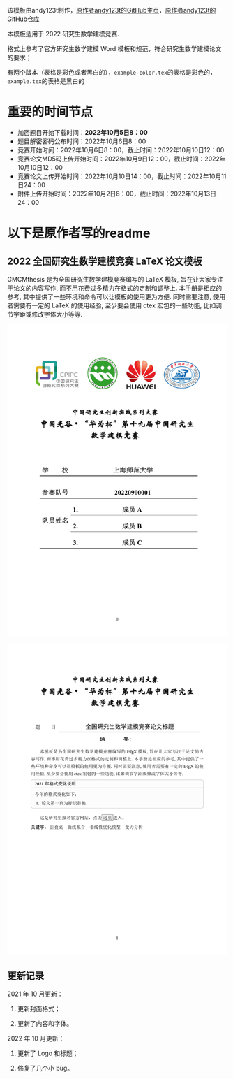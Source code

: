 该模板由andy123t制作，[原作者andy123t的GitHub主页](https://github.com/andy123t)，[原作者andy123t的GitHub仓库](https://github.com/andy123t/GMCMthesis)

本模板适用于 2022 研究生数学建模竞赛.

格式上参考了官方研究生数学建模 Word 模板和规范，符合研究生数学建模论文的要求；

有两个版本（表格是彩色或者黑白的），`example-color.tex`的表格是彩色的，`example.tex`的表格是黑白的

# 重要的时间节点
- 加密题目开始下载时间：**2022年10月5日8：00**
- 题目解密密码公布时间：2022年10月6日8：00
- 竞赛开始时间：2022年10月6日8：00，截止时间：2022年10月10日12：00
- 竞赛论文MD5码上传开始时间：2022年10月9日12：00，截止时间：2022年10月10日12：00
- 竞赛论文上传开始时间：2022年10月10日14：00，截止时间：2022年10月11日24：00
- 附件上传开始时间：2022年10月2日8：00，截止时间：2022年10月13日24：00

# 以下是原作者写的readme
## 2022 全国研究生数学建模竞赛 LaTeX 论文模板

GMCMthesis 是为全国研究生数学建模竞赛编写的 LaTeX 模板, 旨在让大家专注于论文的内容写作, 而不用花费过多精力在格式的定制和调整上. 本手册是相应的参考, 其中提供了一些环境和命令可以让模板的使用更为方便. 同时需要注意, 使用者需要有一定的 LaTeX 的使用经验, 至少要会使用 ctex 宏包的一些功能, 比如调节字距或修改字体大小等等.

![example_1](example_1.png)

![example_2](example_2.png)

## 更新记录

2021 年 10 月更新：

1. 更新封面格式；

2. 更新了内容和字体。
 
2022 年 10 月更新：

1. 更新了 Logo 和标题；

2. 修复了几个小 bug。
